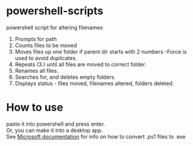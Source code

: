 # powershell-scripts
powershell script for altering filenames

1. Prompts for path 
2. Counts files to be moved 
3. Moves files up one folder if parent dir starts with 2 numbers -Force is used to avoid duplicates.
4. Repeats (3.) until all files are moved to correct folder.
5. Renames all files.
6. Searches for, and deletes empty folders.
7. Displays status - files moved, filenames altered, folders deleted.

# How to use
paste it into powershell and press enter. \
Or, you can make it into a desktop app. \
See [Microsoft documentation](https://docs.microsoft.com/en-us/answers/questions/318610/convert-powershell-to-exe.html) for info on how to convert .ps1 files to .exe

